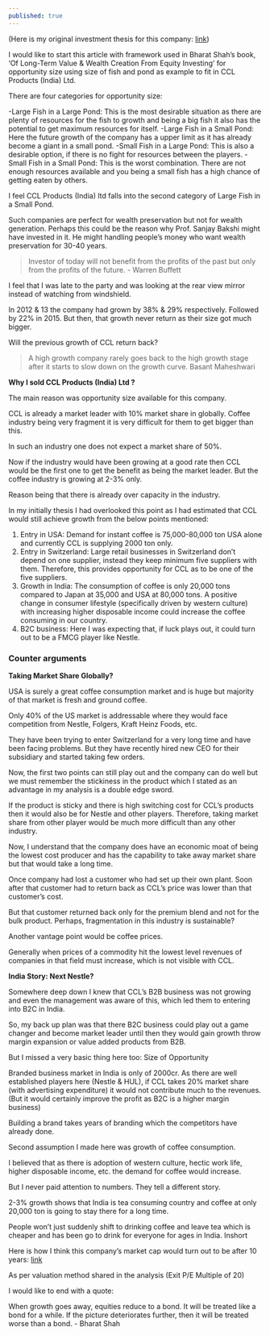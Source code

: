 ```yaml
---
published: true
---
```

(Here is my original investment thesis for this company: [link](https://arjunbadola.blog/ccl-products-india-ltd-analysis-the-moat-business-you-might-be-looking-for/))

I would like to start this article with framework used in Bharat Shah’s book, ‘Of Long-Term Value & Wealth Creation From Equity Investing’ for opportunity size using size of fish and pond as example to fit in CCL Products (India) Ltd.

There are four categories for opportunity size:

-Large Fish in a Large Pond: This is the most desirable situation as there are plenty of resources for the fish to growth and being a big fish it also has the potential to get maximum resources for itself.
-Large Fish in a Small Pond: Here the future growth of the company has a upper limit as it has already become a giant in a small pond.
-Small Fish in a Large Pond: This is also a desirable option, if there is no fight for resources between the players.
-Small Fish in a Small Pond: This is the worst combination. There are not enough resources available and you being a small fish has a high chance of getting eaten by others.

I feel CCL Products (India) ltd falls into the second category of Large Fish in a Small Pond.

Such companies are perfect for wealth preservation but not for wealth generation. Perhaps this could be the reason why Prof. Sanjay Bakshi might have invested in it. He might handling people’s money who want wealth preservation for 30-40 years.

> Investor of today will not benefit from the profits of the past but only from the profits of the future. - Warren Buffett

I feel that I was late to the party and was looking at the rear view mirror instead of watching from windshield.

In 2012 & 13 the company had grown by 38% & 29% respectively. Followed by 22% in 2015. But then, that growth never return as their size got much bigger.

Will the previous growth of CCL return back?

> A high growth company rarely goes back to the high growth stage after it starts to slow down on the growth curve. Basant Maheshwari

**Why I sold CCL Products (India) Ltd ?**

The main reason was opportunity size available for this company.

CCL is already a market leader with 10% market share in globally. Coffee industry being very fragment it is very difficult for them to get bigger than this.

In such an industry one does not expect a market share of 50%.

Now if the industry would have been growing at a good rate then CCL would be the first one to get the benefit as being the market leader. But the coffee industry is growing at 2-3% only.

Reason being that there is already over capacity in the industry.

In my initially thesis I had overlooked this point as I had estimated that CCL would still achieve growth from the below points mentioned:

1. Entry in USA: Demand for instant coffee is 75,000-80,000 ton USA alone and currently CCL is supplying 2000 ton only.
2. Entry in Switzerland: Large retail businesses in Switzerland don’t depend on one supplier, instead they keep minimum five suppliers with them. Therefore, this provides opportunity for CCL as to be one of the five suppliers.
3. Growth in India: The consumption of coffee is only 20,000 tons compared to Japan at 35,000 and USA at 80,000 tons. A positive change in consumer lifestyle (specifically driven by western culture) with increasing higher disposable income could increase the coffee consuming in our country.
4. B2C business: Here I was expecting that, if luck plays out, it could turn out to be a FMCG player like Nestle.

### Counter arguments

**Taking Market Share Globally?**

USA is surely a great coffee consumption market and is huge but majority of that market is fresh and ground coffee.

Only 40% of the US market is addressable where they would face competition from Nestle, Folgers, Kraft Heinz Foods, etc.

They have been trying to enter Switzerland for a very long time and have been facing problems. But they have recently hired new CEO for their subsidiary and started taking few orders.

Now, the first two points can still play out and the company can do well but we must remember the stickiness in the product which I stated as an advantage in my analysis is a double edge sword.

If the product is sticky and there is high switching cost for CCL’s products then it would also be for Nestle and other players. Therefore, taking market share from other player would be much more difficult than any other industry.

Now, I understand that the company does have an economic moat of being the lowest cost producer and has the capability to take away market share but that would take a long time.

Once company had lost a customer who had set up their own plant. Soon after that customer had to return back as CCL’s price was lower than that customer’s cost.

But that customer returned back only for the premium blend and not for the bulk product. Perhaps, fragmentation in this industry is sustainable?

Another vantage point would be coffee prices.

Generally when prices of a commodity hit the lowest level revenues of companies in that field must increase, which is not visible with CCL.

**India Story: Next Nestle?**

Somewhere deep down I knew that CCL’s B2B business was not growing and even the management was aware of this, which led them to entering into B2C in India.

So, my back up plan was that there B2C business could play out a game changer and become market leader until then they would gain growth throw margin expansion or value added products from B2B.

But I missed a very basic thing here too: Size of Opportunity

Branded business market in India is only of 2000cr. As there are well established players here (Nestle & HUL), if CCL takes 20% market share (with advertising expenditure) it would not contribute much to the revenues. (But it would certainly improve the profit as B2C is a higher margin business)

Building a brand takes years of branding which the competitors have already done.

Second assumption I made here was growth of coffee consumption.

I believed that as there is adoption of western culture, hectic work life, higher disposable income, etc. the demand for coffee would increase.

But I never paid attention to numbers. They tell a different story.

2-3% growth shows that India is tea consuming country and coffee at only 20,000 ton is going to stay there for a long time.

People won’t just suddenly shift to drinking coffee and leave tea which is cheaper and has been go to drink for everyone for ages in India.
Inshort

Here is how I think this company’s market cap would turn out to be after 10 years: [link](https://www.notion.so/arjunbadola/b57550a0e1914b0984445028c0de41ce?v=e5728660e52d4ef59c2569f0eab9d69d)

As per valuation method shared in the analysis (Exit P/E Multiple of 20)

I would like to end with a quote:

When growth goes away, equities reduce to a bond. It will be treated like a bond for a while. If the picture deteriorates further, then it will be treated worse than a bond. - Bharat Shah
